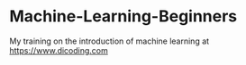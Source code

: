 # Machine-Learning-Beginners
My training on the introduction of machine learning at https://www.dicoding.com
